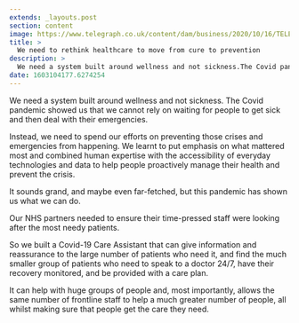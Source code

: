 ```yaml
--- 
extends: _layouts.post 
section: content 
image: https://www.telegraph.co.uk/content/dam/business/2020/10/16/TELEMMGLPICT000242081589_trans_NvBQzQNjv4BqWZZ9520Qrn8RyVs0byqFfxdYxsWUQUCtgJX18DpO5X4.jpeg?impolicy=logo-overlay 
title: > 
  We need to rethink healthcare to move from cure to prevention 
description: > 
  We need a system built around wellness and not sickness.The Covid pandemic showed us that we cannot rely on waiting for people to get sick and then deal with their emergencies.Instead, we need to spend our efforts on preventing those crises and emergencies from happening.It sounds grand, and maybe even far-fetched, but this pandemic has shown us what we can do.Our NHS partners needed to ensure their time-pressed staff were looking after the most needy patients. 
date: 1603104177.6274254 
--- 
```

<div><p>We need a system built around wellness and not sickness. The Covid pandemic showed us that we cannot rely on waiting for people to get sick and then deal with their emergencies.</p>
<p>Instead, we need to spend our efforts on preventing those crises and emergencies from happening. We learnt to put emphasis on what mattered most and combined human expertise with the accessibility of everyday technologies and data to help people proactively manage their health and prevent the crisis.</p>
<p>It sounds grand, and maybe even far-fetched, but this pandemic has shown us what we can do.</p>
<p>Our NHS partners needed to ensure their time-pressed staff were looking after the most needy patients.</p>
<p>So we built a Covid-19 Care Assistant that can give information and reassurance to the large number of patients who need it, and find the much smaller group of patients who need to speak to a doctor 24/7, have their recovery monitored, and be provided with a care plan.</p>
<p>It can help with huge groups of people and, most importantly, allows the same number of frontline staff to help a much greater number of people, all whilst making sure that people get the care they need.</p>
</div>